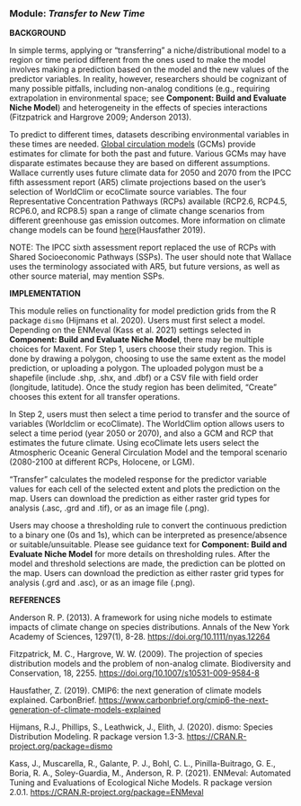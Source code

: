 ### **Module:** ***Transfer to New Time***

**BACKGROUND**  

In simple terms, applying or “transferring” a niche/distributional model to a region or time period different from the ones used to make the model involves making a prediction based on the model and the new values of the predictor variables. In reality, however, researchers should be cognizant of many possible pitfalls, including non-analog conditions (e.g., requiring extrapolation in environmental space; see **Component: Build and Evaluate Niche Model**) and heterogeneity in the effects of species interactions (Fitzpatrick and Hargrove 2009; Anderson 2013). 

To predict to different times, datasets describing environmental variables in these times are needed. <a href="https://www.ipcc-data.org/guidelines/pages/gcm_guide.html" target="_blank">Global circulation models</a> (GCMs) provide estimates for climate for both the past and future. Various GCMs may have disparate estimates because they are based on different assumptions. Wallace currently uses future climate data for 2050 and 2070 from the IPCC fifth assessment report (AR5) climate projections based on the user’s selection of WorldClim or ecoClimate source variables. The four Representative Concentration Pathways (RCPs) available (RCP2.6, RCP4.5, RCP6.0, and RCP8.5) span a range of climate change scenarios from different greenhouse gas emission outcomes. More information on climate change models can be found <a href="https://www.carbonbrief.org/cmip6-the-next-generation-of-climate-models-explained?fbclid=IwAR3uHOtK48LMz1jbJ5_N4kyEsPtL1aKMHZC3KV7Y_ewddFlGvVY89ho7u9Q" target="_blank">here</a>(Hausfather 2019).  

NOTE: The IPCC sixth assessment report replaced the use of RCPs with Shared Socioeconomic Pathways (SSPs). The user should note that Wallace uses the terminology associated with AR5, but future versions, as well as other source material, may mention SSPs.

**IMPLEMENTATION** 

This module relies on functionality for model prediction grids from the R package `dismo` (Hijmans et al. 2020).
Users must first select a model. Depending on the ENMeval (Kass et al. 2021) settings selected in **Component: Build and Evaluate Niche Model**, there may be multiple choices for Maxent. For Step 1, users choose their study region. This is done by drawing a polygon, choosing to use the same extent as the model prediction, or uploading a polygon. The uploaded polygon must be a shapefile (include .shp, .shx, and .dbf) or a CSV file with field order (longitude, latitude). Once the study region has been delimited, “Create” chooses this extent for all transfer operations. 

In Step 2, users must then select a time period to transfer and the source of variables (Worldclim or ecoClimate). The WorldClim option allows users to select a time period (year 2050 or 2070), and also a GCM and RCP that estimates the future climate. Using ecoClimate lets users select the Atmospheric Oceanic General Circulation Model and the temporal scenario (2080-2100 at different RCPs, Holocene, or LGM).

“Transfer” calculates the modeled response for the predictor variable values for each cell of the selected extent and plots the prediction on the map. Users can download the prediction as either raster grid types for analysis (.asc, .grd and .tif), or as an image file (.png).

Users may choose a thresholding rule to convert the continuous prediction to a binary one (0s and 1s), which can be interpreted as presence/absence or suitable/unsuitable. Please see guidance text for **Component: Build and Evaluate Niche Model** for more details on thresholding rules. After the model and threshold selections are made, the prediction can be plotted on the map. Users can download the prediction as either raster grid types for analysis (.grd and .asc), or as an image file (.png).


**REFERENCES**

Anderson R. P. (2013). A framework for using niche models to estimate impacts of climate change on species distributions. Annals of the New York Academy of Sciences, 1297(1), 8-28. <a href="https://doi.org/10.1111/nyas.12264" target="_blank">https://doi.org/10.1111/nyas.12264</a>

Fitzpatrick, M. C., Hargrove, W. W. (2009). The projection of species distribution models and the problem of non-analog climate. Biodiversity and Conservation, 18, 2255. <a href="https://doi.org/10.1007/s10531-009-9584-8" target="_blank">https://doi.org/10.1007/s10531-009-9584-8</a>

Hausfather, Z. (2019). CMIP6: the next generation of climate models explained. CarbonBrief. <a href="https://www.carbonbrief.org/cmip6-the-next-generation-of-climate-models-explained" target="_blank">https://www.carbonbrief.org/cmip6-the-next-generation-of-climate-models-explained</a>

Hijmans, R.J., Phillips, S., Leathwick, J., Elith, J. (2020). dismo: Species Distribution Modeling. R package version 1.3-3. <a href="https://CRAN.R-project.org/package=dismo" target="_blank">https://CRAN.R-project.org/package=dismo</a> 

Kass, J., Muscarella, R., Galante, P. J., Bohl, C. L., Pinilla-Buitrago, G. E., Boria, R. A., Soley-Guardia, M., Anderson, R. P. (2021). ENMeval: Automated Tuning and Evaluations of Ecological Niche Models. R package version 2.0.1. <a href="https://CRAN.R-project.org/package=ENMeval" target="_blank">https://CRAN.R-project.org/package=ENMeval</a>

